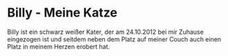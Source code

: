 # Billy - Meine Katze
Billy ist ein schwarz weißer Kater, der am 24.10.2012 bei mir Zuhause eingezogen ist und seitdem neben dem Platz auf meiner Couch auch einen Platz in meinem Herzen erobert hat.